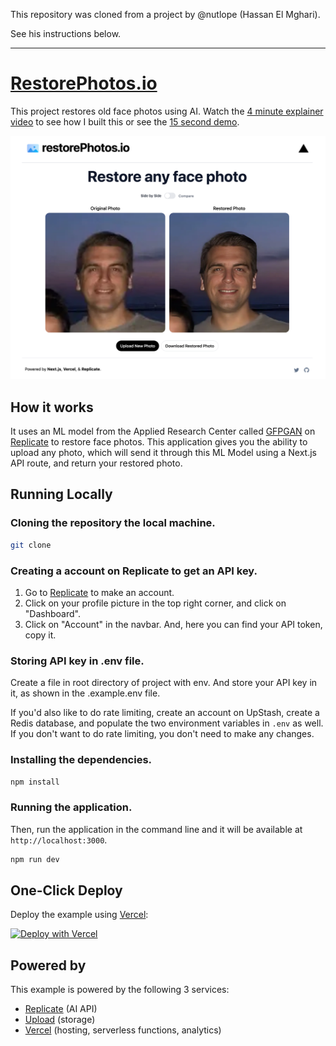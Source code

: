 This repository was cloned from a project by @nutlope (Hassan El Mghari).

See his instructions below.

---

# [RestorePhotos.io](https://restorephotos.io/)

This project restores old face photos using AI. Watch the [4 minute explainer video](https://twitter.com/nutlope/status/1614794731396931585) to see how I built this or see the [15 second demo](https://twitter.com/nutlope/status/1612488923716136962).

[![Face Photo Restorer](./public/screenshot.png)](https://restorephotos.io/)

## How it works

It uses an ML model from the Applied Research Center called [GFPGAN](https://github.com/TencentARC/GFPGAN) on [Replicate](https://replicate.com/) to restore face photos. This application gives you the ability to upload any photo, which will send it through this ML Model using a Next.js API route, and return your restored photo.

## Running Locally

### Cloning the repository the local machine.

```bash
git clone
```

### Creating a account on Replicate to get an API key.

1. Go to [Replicate](https://replicate.com/) to make an account.
2. Click on your profile picture in the top right corner, and click on "Dashboard".
3. Click on "Account" in the navbar. And, here you can find your API token, copy it.

### Storing API key in .env file.

Create a file in root directory of project with env. And store your API key in it, as shown in the .example.env file.

If you'd also like to do rate limiting, create an account on UpStash, create a Redis database, and populate the two environment variables in `.env` as well. If you don't want to do rate limiting, you don't need to make any changes.

### Installing the dependencies.

```bash
npm install
```

### Running the application.

Then, run the application in the command line and it will be available at `http://localhost:3000`.

```bash
npm run dev
```

## One-Click Deploy

Deploy the example using [Vercel](https://vercel.com?utm_source=github&utm_medium=readme&utm_campaign=vercel-examples):

[![Deploy with Vercel](https://vercel.com/button)](https://vercel.com/new/clone?repository-url=https://github.com/Nutlope/restorePhotos&env=REPLICATE_API_KEY&project-name=face-photo-restorer&repo-name=restore-photos)

## Powered by

This example is powered by the following 3 services:

- [Replicate](https://replicate.com) (AI API)
- [Upload](https://upload.io) (storage)
- [Vercel](https://vercel.com) (hosting, serverless functions, analytics)

